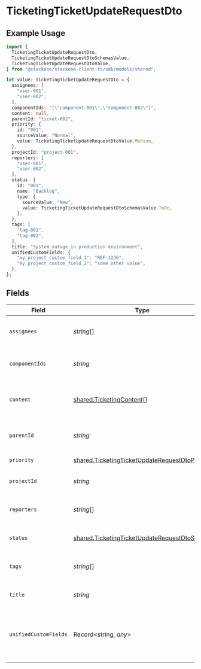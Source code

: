 # TicketingTicketUpdateRequestDto

## Example Usage

```typescript
import {
  TicketingTicketUpdateRequestDto,
  TicketingTicketUpdateRequestDtoSchemasValue,
  TicketingTicketUpdateRequestDtoValue,
} from "@stackone/stackone-client-ts/sdk/models/shared";

let value: TicketingTicketUpdateRequestDto = {
  assignees: [
    "user-001",
    "user-002",
  ],
  componentIds: "[\"component-001\",\"component-002\"]",
  content: null,
  parentId: "ticket-002",
  priority: {
    id: "001",
    sourceValue: "Normal",
    value: TicketingTicketUpdateRequestDtoValue.Medium,
  },
  projectId: "project-001",
  reporters: [
    "user-001",
    "user-002",
  ],
  status: {
    id: "001",
    name: "Backlog",
    type: {
      sourceValue: "New",
      value: TicketingTicketUpdateRequestDtoSchemasValue.ToDo,
    },
  },
  tags: [
    "tag-001",
    "tag-002",
  ],
  title: "System outage in production environment",
  unifiedCustomFields: {
    "my_project_custom_field_1": "REF-1236",
    "my_project_custom_field_2": "some other value",
  },
};
```

## Fields

| Field                                                                                                                   | Type                                                                                                                    | Required                                                                                                                | Description                                                                                                             | Example                                                                                                                 |
| ----------------------------------------------------------------------------------------------------------------------- | ----------------------------------------------------------------------------------------------------------------------- | ----------------------------------------------------------------------------------------------------------------------- | ----------------------------------------------------------------------------------------------------------------------- | ----------------------------------------------------------------------------------------------------------------------- |
| `assignees`                                                                                                             | *string*[]                                                                                                              | :heavy_minus_sign:                                                                                                      | Agents assigned to the ticket                                                                                           | [<br/>"user-001",<br/>"user-002"<br/>]                                                                                  |
| `componentIds`                                                                                                          | *string*                                                                                                                | :heavy_minus_sign:                                                                                                      | Components to associate with the ticket                                                                                 | [<br/>"component-001",<br/>"component-002"<br/>]                                                                        |
| `content`                                                                                                               | [shared.TicketingContent](../../../sdk/models/shared/ticketingcontent.md)[]                                             | :heavy_minus_sign:                                                                                                      | Array of content associated with the ticket                                                                             |                                                                                                                         |
| `parentId`                                                                                                              | *string*                                                                                                                | :heavy_minus_sign:                                                                                                      | ID of the parent ticket if this is a sub-ticket                                                                         | ticket-002                                                                                                              |
| `priority`                                                                                                              | [shared.TicketingTicketUpdateRequestDtoPriority](../../../sdk/models/shared/ticketingticketupdaterequestdtopriority.md) | :heavy_minus_sign:                                                                                                      | Priority of the ticket                                                                                                  |                                                                                                                         |
| `projectId`                                                                                                             | *string*                                                                                                                | :heavy_minus_sign:                                                                                                      | Project the ticket belongs to                                                                                           | project-001                                                                                                             |
| `reporters`                                                                                                             | *string*[]                                                                                                              | :heavy_minus_sign:                                                                                                      | Users who reported the ticket                                                                                           | [<br/>"user-001",<br/>"user-002"<br/>]                                                                                  |
| `status`                                                                                                                | [shared.TicketingTicketUpdateRequestDtoStatus](../../../sdk/models/shared/ticketingticketupdaterequestdtostatus.md)     | :heavy_minus_sign:                                                                                                      | Current status of the ticket                                                                                            |                                                                                                                         |
| `tags`                                                                                                                  | *string*[]                                                                                                              | :heavy_minus_sign:                                                                                                      | The tags of the ticket                                                                                                  | [<br/>"tag-001",<br/>"tag-002"<br/>]                                                                                    |
| `title`                                                                                                                 | *string*                                                                                                                | :heavy_minus_sign:                                                                                                      | The title or subject of the ticket                                                                                      | System outage in production environment                                                                                 |
| `unifiedCustomFields`                                                                                                   | Record<string, *any*>                                                                                                   | :heavy_minus_sign:                                                                                                      | Custom Unified Fields configured in your StackOne project                                                               | {<br/>"my_project_custom_field_1": "REF-1236",<br/>"my_project_custom_field_2": "some other value"<br/>}                |